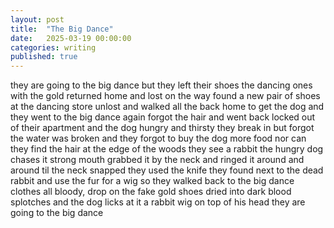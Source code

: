 ```yaml
---
layout: post
title:  "The Big Dance"
date:   2025-03-19 00:00:00
categories: writing
published: true
---
```


they are going to the big dance
but they left their shoes
the dancing ones with the gold
returned home and lost on the way
found a new pair of shoes at the dancing store
unlost and walked all the back home to get the dog
and they went to the big dance again
forgot the hair and went back
locked out of their apartment and the dog
hungry and thirsty
they break in but forgot the water was broken
and they forgot to buy the dog more food
nor can they find the hair
at the edge of the woods they see a rabbit
the hungry dog chases it
strong mouth grabbed it by the neck
and ringed it around and around til the neck snapped
they used the knife they found next to the dead rabbit
and use the fur for a wig
so they walked back to the big dance
clothes all bloody, drop on the fake gold shoes
dried into dark blood splotches and the dog licks at it
a rabbit wig on top of his head
they are going to the big dance

